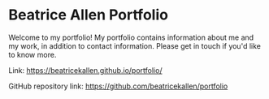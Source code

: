 # Beatrice Allen Portfolio

Welcome to my portfolio! My portfolio contains information about me and my work, in addition to contact information. Please get in touch if you'd like to know more.

Link: https://beatricekallen.github.io/portfolio/

GitHub repository link: https://github.com/beatricekallen/portfolio
